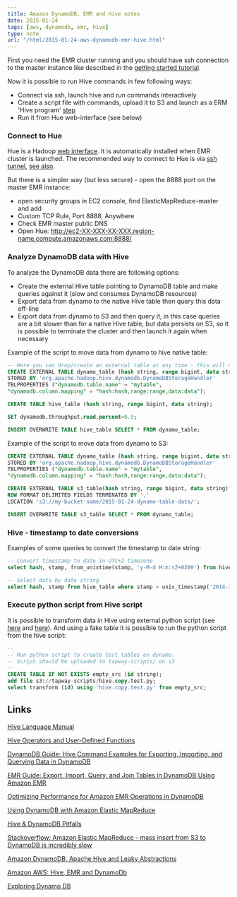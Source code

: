 ```yaml
---
title: Amazon DynamoDB, EMR and Hive notes
date: 2015-01-24
tags: [aws, dynamodb, emr, hive]
type: note
url: "/html/2015-01-24-aws-dynamodb-emr-hive.html"
---
```


First you need the EMR cluster running and you should have ssh connection to the master instance like described in the [getting started tutorial](http://docs.aws.amazon.com/ElasticMapReduce/latest/DeveloperGuide/emr-get-started.html).

Now it is possible to run Hive commands in few following ways:

* Connect via ssh, launch hive and run commands interactively
* Create a script file with commands, upload it to S3 and launch as a ERM 'Hive program' [step](http://docs.aws.amazon.com/ElasticMapReduce/latest/DeveloperGuide/CLI_CreatingaJobFlowUsingHive.html)
* Run it from Hue web-interface (see below)

<!-- more -->

### Connect to Hue
Hue is a Hadoop [web interface](http://gethue.com/). It is automatically installed when EMR cluster is launched.
The recommended way to connect to Hue is via [ssh tunnel](http://docs.aws.amazon.com/ElasticMapReduce/latest/DeveloperGuide/gsg-hue.html), [see also](http://docs.aws.amazon.com/ElasticMapReduce/latest/DeveloperGuide/accessing-hue.html).

But there is a simpler way (but less secure) - open the 8888 port on the master EMR instance:

* open security groups in EC2 console, find ElasticMapReduce-master and add
* Custom TCP Rule, Port 8888, Anywhere
* Check EMR master public DNS
* Open Hue: http://ec2-XX-XXX-XX-XXX.region-name.compute.amazonaws.com:8888/

### Analyze DynamoDB data with Hive

To analyze the DynamoDB data there are following options:

* Create the external Hive table pointing to DynamoDB table and make queries against it (slow and consumes DynamoDB resources)
* Export data from dynamo to the native Hive table then query this data off-line
* Export data from dynamo to S3 and then query it, in this case queries are a bit slower than for a native Hive table, but data persists on S3, so it is possible to terminate the cluster and then launch it again when necessary

Example of the script to move data from dynamo to hive native table:

```sql
-- Here you can drop/create an external table at any time - this will not affect real data
CREATE EXTERNAL TABLE dynamo_table (hash string, range bigint, data string)
STORED BY 'org.apache.hadoop.hive.dynamodb.DynamoDBStorageHandler'
TBLPROPERTIES ("dynamodb.table.name" = "mytable",
"dynamodb.column.mapping" = "hash:hash,range:range,data:data");

CREATE TABLE hive_table (hash string, range bigint, data string);

SET dynamodb.throughput.read.percent=0.9;

INSERT OVERWRITE TABLE hive_table SELECT * FROM dynamo_table;
```

Example of the script to move data from dynamo to S3:

```sql
CREATE EXTERNAL TABLE dynamo_table (hash string, range bigint, data string)
STORED BY 'org.apache.hadoop.hive.dynamodb.DynamoDBStorageHandler'
TBLPROPERTIES ("dynamodb.table.name" = "mytable",
"dynamodb.column.mapping" = "hash:hash,range:range,data:data");

CREATE EXTERNAL TABLE s3_table(hash string, range bigint, data string)
ROW FORMAT DELIMITED FIELDS TERMINATED BY ','
LOCATION 's3://my-bucket-name/2015-01-24-dynamo-table-data/';

INSERT OVERWRITE TABLE s3_table SELECT * FROM dynamo_table;

```

### Hive - timestamp to date conversions

Examples of some queries to convert the timestamp to date string:

```sql
-- Convert timestamp to date in UTC+2 timezone
select hash, stamp, from_unixtime(stamp, 'y-M-d H:m:sZ+0200') from hive_table limit 10;

-- Select data by date string
select hash, stamp from hive_table where stamp > unix_timestamp('2014-12-25 10:18:41+0200') limit 10;
```

### Execute python script from Hive script

It is possible to transform data in Hive using external python script (see [here](http://andreyfradkin.com/posts/2013/06/15/combining-hive-and-python/) and [here](http://www.lichun.cc/blog/2012/06/wordcount-mapreduce-example-using-hive-on-local-and-emr/)).
And using a fake table it is possible to run the python script from the hive script:

```sql
--
-- Run python script to create test tables on dynamo.
-- Script should be uploaded to tapway-scripts/ on s3
--
CREATE TABLE IF NOT EXISTS empty_src (id string);
add file s3://tapway-scripts/hive.copy.test.py;
select transform (id) using 'hive.copy.test.py' from empty_src;
```

## Links

[Hive Language Manual](https://cwiki.apache.org/confluence/display/Hive/LanguageManual)

[Hive Operators and User-Defined Functions](https://cwiki.apache.org/confluence/display/Hive/LanguageManual+UDF)

[DynamoDB Guide: Hive Command Examples for Exporting, Importing, and Querying Data in DynamoDB](http://docs.aws.amazon.com/amazondynamodb/latest/developerguide/EMR_Hive_Commands.html)

[EMR Guide: Export, Import, Query, and Join Tables in DynamoDB Using Amazon EMR](http://docs.aws.amazon.com/ElasticMapReduce/latest/DeveloperGuide/EMRforDynamoDB.html)

[Optimizing Performance for Amazon EMR Operations in DynamoDB](http://docs.aws.amazon.com/ElasticMapReduce/latest/DeveloperGuide/EMR_Hive_Optimizing.html)

[Using DynamoDB with Amazon Elastic MapReduce](https://aws.amazon.com/articles/Elastic-MapReduce/28549)

[Hive & DynamoDB Pitfalls](http://arjon.es/2014/01/29/hive-dynamodb-pitfalls/)

[Stackoverflow: Amazon Elastic MapReduce - mass insert from S3 to DynamoDB is incredibly slow](http://stackoverflow.com/questions/10683136/amazon-elastic-mapreduce-mass-insert-from-s3-to-dynamodb-is-incredibly-slow)

[Amazon DynamoDB, Apache Hive and Leaky Abstractions](http://martinharrigan.blogspot.com/2013/07/amazon-dynamodb-apache-hive-and-leaky.html)

[Amazon AWS: Hive, EMR and DynamoDb](http://blog.singhanuvrat.com/tech/amazon-aws-hive-emr-and-dynamodb)

[Exploring Dynamo DB](https://ariyabala.wordpress.com/2013/09/13/exploring-dynamo-db/)
